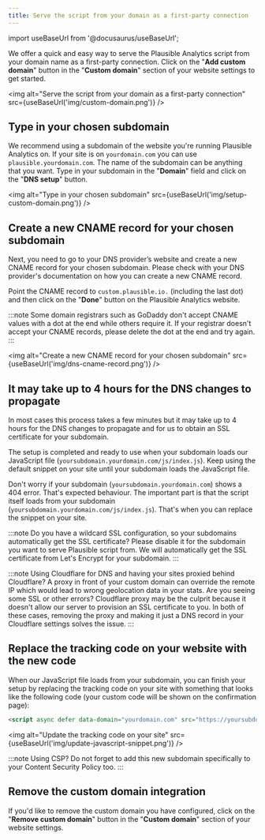 ```yaml
---
title: Serve the script from your domain as a first-party connection
---
```


import useBaseUrl from '@docusaurus/useBaseUrl';

We offer a quick and easy way to serve the Plausible Analytics script from your domain name as a first-party connection. Click on the "**Add custom domain**" button in the "**Custom domain**" section of your website settings to get started.

<img alt="Serve the script from your domain as a first-party connection" src={useBaseUrl('img/custom-domain.png')} />

## Type in your chosen subdomain

We recommend using a subdomain of the website you're running Plausible Analytics on. If your site is on `yourdomain.com` you can use `plausible.yourdomain.com`. The name of the subdomain can be anything that you want. Type in your subdomain in the "**Domain**" field and click on the "**DNS setup**" button.

<img alt="Type in your chosen subdomain" src={useBaseUrl('img/setup-custom-domain.png')} />

## Create a new CNAME record for your chosen subdomain

Next, you need to go to your DNS provider’s website and create a new CNAME record for your chosen subdomain. Please check with your DNS provider's documentation on how you can create a new CNAME record.

Point the CNAME record to `custom.plausible.io.` (including the last dot) and then click on the "**Done**" button on the Plausible Analytics website. 

:::note
Some domain registrars such as GoDaddy don't accept CNAME values with a dot at the end while others require it. If your registrar doesn't accept your CNAME records, please delete the dot at the end and try again.
:::

<img alt="Create a new CNAME record for your chosen subdomain" src={useBaseUrl('img/dns-cname-record.png')} />

## It may take up to 4 hours for the DNS changes to propagate

In most cases this process takes a few minutes but it may take up to 4 hours for the DNS changes to propagate and for us to obtain an SSL certificate for your subdomain. 

The setup is completed and ready to use when your subdomain loads our JavaScript file (`yoursubdomain.yourdomain.com/js/index.js`). Keep using the default snippet on your site until your subdomain loads the JavaScript file.

Don't worry if your subdomain (`yoursubdomain.yourdomain.com`) shows a 404 error. That's expected behaviour. The important part is that the script itself loads from your subdomain (`yoursubdomain.yourdomain.com/js/index.js`). That's when you can replace the snippet on your site.

:::note
Do you have a wildcard SSL configuration, so your subdomains automatically get the SSL certificate? Please disable it for the subdomain you want to serve Plausible script from. We will automatically get the SSL certificate from Let's Encrypt for your subdomain. 
:::

:::note
Using Cloudflare for DNS and having your sites proxied behind Cloudflare? A proxy in front of your custom domain can override the remote IP which would lead to wrong geolocation data in your stats. Are you seeing some SSL or other errors? Cloudflare proxy may be the culprit because it doesn't allow our server to provision an SSL certificate to you. In both of these cases, removing the proxy and making it just a DNS record in your Cloudflare settings solves the issue.
:::

## Replace the tracking code on your website with the new code

When our JavaScript file loads from your subdomain, you can finish your setup by replacing the tracking code on your site with something that looks like the following code (your custom code will be shown on the confirmation page):

```html
<script async defer data-domain="yourdomain.com" src="https://yoursubdomain.yourdomain.com/js/index.js"></script>
```

<img alt="Update the tracking code on your site" src={useBaseUrl('img/update-javascript-snippet.png')} />

:::note
Using CSP? Do not forget to add this new subdomain specifically to your Content Security Policy too.
:::

## Remove the custom domain integration

If you'd like to remove the custom domain you have configured, click on the "**Remove custom domain**" button in the "**Custom domain**" section of your website settings.
